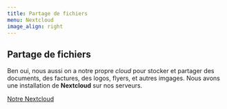 ```yaml
---
title: Partage de fichiers
menu: Nextcloud
image_align: right
---
```


## Partage de fichiers

Ben oui, nous aussi on a notre propre _cloud_ pour stocker et partager des documents, des factures, des logos, flyers, et autres imgages. Nous avons une installation de **Nextcloud** sur nos serveurs.

[Notre Nextcloud](https://files.neutrinet.be?classes=btn,btn-primary,btn-lg)
